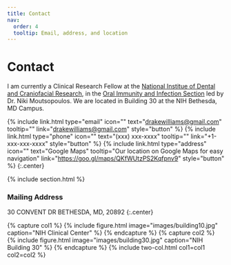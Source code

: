 ```yaml
---
title: Contact
nav:
  order: 4
  tooltip: Email, address, and location
---
```


# <i class="fas fa-envelope"></i>Contact

I am currently a Clinical Research Fellow at the [National Institue of Dental and Craniofacial Research](https://www.nidcr.nih.gov/careers-training/interns-fellows/dentists-physicians/clinical-research-fellowship), in the [Oral Immunity and Infection Section](https://www.nidcr.nih.gov/research/conducted-at-nidcr/intramural-research-labs/oral-immunity-infection-section) led by Dr. Niki Moutsopoulos.
We are located in Building 30 at the NIH Bethesda, MD Campus.

{%
  include link.html
  type="email"
  icon=""
  text="drakewilliams@gmail.com"
  tooltip=""
  link="drakewilliams@gmail.com"
  style="button"
%}
{%
  include link.html
  type="phone"
  icon=""
  text="(xxx) xxx-xxxx"
  tooltip=""
  link="+1-xxx-xxx-xxxx"
  style="button"
%}
{%
  include link.html
  type="address"
  icon=""
  text="Google Maps"
  tooltip="Our location on Google Maps for easy navigation"
  link="https://goo.gl/maps/QKfWUtzPS2Kqfpnv9"
  style="button"
%}
{:.center}

{% include section.html %}

### <i class="fas fa-mail-bulk"></i>Mailing Address

30 CONVENT DR
BETHESDA, MD, 20892
{:.center}

{% capture col1 %}
{%
  include figure.html
  image="images/building10.jpg"
  caption="NIH Clinical Center"
%}
{% endcapture %}
{% capture col2 %}
{%
  include figure.html
  image="images/building30.jpg"
  caption="NIH Building 30"
%}
{% endcapture %}
{% include two-col.html col1=col1 col2=col2 %}
